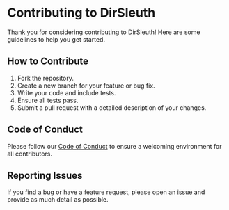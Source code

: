 # Contributing to DirSleuth

Thank you for considering contributing to DirSleuth! Here are some guidelines to help you get started.

## How to Contribute

1. Fork the repository.
2. Create a new branch for your feature or bug fix.
3. Write your code and include tests.
4. Ensure all tests pass.
5. Submit a pull request with a detailed description of your changes.

## Code of Conduct

Please follow our [Code of Conduct](CODE_OF_CONDUCT.md) to ensure a welcoming environment for all contributors.

## Reporting Issues

If you find a bug or have a feature request, please open an [issue](https://github.com/Coding-for-Weeks/dirsleuth/issues) and provide as much detail as possible.
